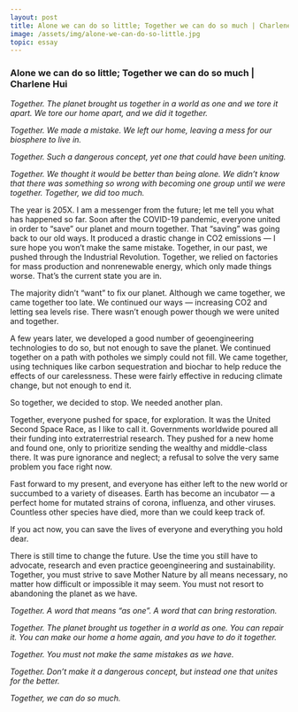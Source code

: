 ```yaml
---
layout: post
title: Alone we can do so little; Together we can do so much | Charlene Hui
image: /assets/img/alone-we-can-do-so-little.jpg
topic: essay
---
```


### Alone we can do so little; Together we can do so much | Charlene Hui

*Together. The planet brought us together in a world as one and we tore it apart. We tore our home apart, and we did it together.*

*Together. We made a mistake. We left our home, leaving a mess for our biosphere to live in.*

*Together. Such a dangerous concept, yet one that could have been uniting.*

*Together. We thought it would be better than being alone. We didn’t know that there was something so wrong with becoming one group until we were together. Together, we did too much.* 

The year is 205X. I am a messenger from the future; let me tell you what has happened so far. Soon after the COVID-19 pandemic, everyone united in order to “save” our planet and mourn together. That “saving” was going back to our old ways. It produced a drastic change in CO2 emissions — I sure hope you won’t make the same mistake. Together, in our past, we pushed through the Industrial Revolution. Together, we relied on factories for mass production and nonrenewable energy, which only made things worse. That’s the current state you are in.

The majority didn’t “want” to fix our planet. Although we came together, we came together too late. We continued our ways — increasing CO2 and letting sea levels rise. There wasn’t enough power though we were united and together. 

A few years later, we developed a good number of geoengineering technologies to do so, but not enough to save the planet. We continued together on a path with potholes we simply could not fill. We came together, using techniques like carbon sequestration and biochar to help reduce the effects of our carelessness. These were fairly effective in reducing climate change, but not enough to end it. 

So together, we decided to stop. We needed another plan.

Together, everyone pushed for space, for exploration. It was the United Second Space Race, as I like to call it. Governments worldwide poured all their funding into extraterrestrial research. They pushed for a new home and found one, only to prioritize sending the wealthy and middle-class there. It was pure ignorance and neglect; a refusal to solve the very same problem you face right now. 

Fast forward to my present, and everyone has either left to the new world or succumbed to a variety of diseases. Earth has become an incubator — a perfect home for mutated strains of corona, influenza, and other viruses. Countless other species have died, more than we could keep track of. 

If you act now, you can save the lives of everyone and everything you hold dear. 

There is still time to change the future. Use the time you still have to advocate, research and even practice geoengineering and sustainability. Together, you must strive to save Mother Nature by all means necessary, no matter how difficult or impossible it may seem. You must not resort to abandoning the planet as we have.

*Together. A word that means “as one”. A word that can bring restoration.*

*Together. The planet brought us together in a world as one. You can repair it. You can make our home a home again, and you have to do it together.*

*Together. You must not make the same mistakes as we have.*

*Together. Don’t make it a dangerous concept, but instead one that unites for the better.*

*Together, we can do so much.*
